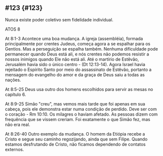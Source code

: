 ## #123 {#123}

Nunca existe poder coletivo sem fidelidade individual.

ATOS 8

At 8:1-3 Acontece uma boa mudança. A igreja (assembléia), formada principalmente por crentes Judeus, começa agora a se espalhar para os Gentios. Mas a perseguição se espalha também. Nenhuma dificuldade pode permanecer quando Deus está ali, e nós crentes não podemos resistir a nossos inimigos quando Ele não está ali. Até o martírio de Estêvão, Jerusalém havia sido o único centro - (Dt 12:13-14). Agora Israel havia rejeitado o Espírito Santo por meio do assassinato de Estêvão, portanto a mensagem do evangelho do amor e da graça de Deus saiu a todas as nações.

At 8:5-25 Deus usa outro dos homens escolhidos para servir as mesas no capítulo 6.

At 8:9-25 Simão &quot;creu&quot;, mas vemos mais tarde que foi apenas em sua cabeça, pois ele demonstra estar numa condição de perdido. Deve ser com o coração - Rm 10:10\. Os milagres o haviam afetado. As pessoas dizem com frequência que se vissem creriam. Foi exatamente o que Simão fez, mas não era real.

At 8:26-40 Outro exemplo da mudança. O homem da Etiópia recebe a Cristo e segue seu caminho regozijando, ainda que sem Filipe. Quando estamos desfrutando de Cristo, não ficamos dependendo de contatos externos.